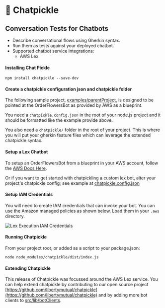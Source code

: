 # 🥒 Chatpickle

## Conversation Tests for Chatbots

* Describe conversational flows using Gherkin syntax.
* Run them as tests against your deployed chatbot.
* Supported chatbot service integrations:
  * AWS Lex

#### Installing Chat Pickle
`npm install chatpickle --save-dev`

#### Create a chatpickle configuration json and chatpickle folder
The following sample project, [examples/parentProject](examples/parentProject), is designed to be pointed at the OrderFlowersBot as provided by AWS as a blueprint.

You need a `chatpickle.config.json` in the root of your node.js project and it should be formatted like the example provide above.

You also need a `chatpickle/` folder in the root of your project.  This is where you will put your gherkin feature files which can leverage the extended chatpickle syntax.

#### Setup a Lex Chatbot
To setup an OrderFlowersBot from a blueprint in your AWS account, follow the [AWS Docs Here](https://docs.aws.amazon.com/lex/latest/dg/gs-bp-create-bot.html).

Or if you want to get started with chatpickling a custom lex bot,  alter your project's chatpickle config; see example at [chatpickle.config.json](examples/parentProject/chatpickle.config.json) 


#### Setup IAM Credentials
You will need to create IAM credentials that can invoke your bot. You can use the Amazon managed policies as shown below. Load them in your `.aws` directory.

![Lex Execution IAM Credentials](https://miro.medium.com/max/750/0*m55m6A95OcpcFRDa.png)

#### Running Chatpickle
From your project root, or added as a script to your package.json:

`node node_modules/chatpickle/dist/index.js`

#### Extending Chatpickle
This release of Chatpickle was focussed around the AWS Lex service.  You can help extend chatpickle by contributing to our open source project [https://github.com/libertymutual/chatpickle](https://github.com/libertymutual/chatpickle) and by adding more bot clients to [src/lib/botClients](src/lib/botClients).